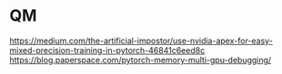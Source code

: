 # QM
https://medium.com/the-artificial-impostor/use-nvidia-apex-for-easy-mixed-precision-training-in-pytorch-46841c6eed8c
https://blog.paperspace.com/pytorch-memory-multi-gpu-debugging/

